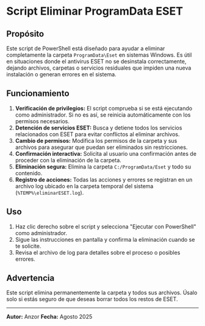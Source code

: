 # Script Eliminar ProgramData ESET

## Propósito

Este script de PowerShell está diseñado para ayudar a eliminar completamente la carpeta `ProgramData\Eset` en sistemas Windows. Es útil en situaciones donde el antivirus ESET no se desinstala correctamente, dejando archivos, carpetas o servicios residuales que impiden una nueva instalación o generan errores en el sistema.

## Funcionamiento

1. **Verificación de privilegios:** El script comprueba si se está ejecutando como administrador. Si no es así, se reinicia automáticamente con los permisos necesarios.
2. **Detención de servicios ESET:** Busca y detiene todos los servicios relacionados con ESET para evitar conflictos al eliminar archivos.
3. **Cambio de permisos:** Modifica los permisos de la carpeta y sus archivos para asegurar que puedan ser eliminados sin restricciones.
4. **Confirmación interactiva:** Solicita al usuario una confirmación antes de proceder con la eliminación de la carpeta.
5. **Eliminación segura:** Elimina la carpeta `C:/ProgramData/Eset` y todo su contenido.
6. **Registro de acciones:** Todas las acciones y errores se registran en un archivo log ubicado en la carpeta temporal del sistema (`%TEMP%\eliminarESET.log`).

## Uso

1. Haz clic derecho sobre el script y selecciona "Ejecutar con PowerShell" como administrador.
2. Sigue las instrucciones en pantalla y confirma la eliminación cuando se te solicite.
3. Revisa el archivo de log para detalles sobre el proceso o posibles errores.

## Advertencia

Este script elimina permanentemente la carpeta y todos sus archivos. Úsalo solo si estás seguro de que deseas borrar todos los restos de ESET.

---

**Autor:** Anzor
**Fecha:** Agosto 2025
